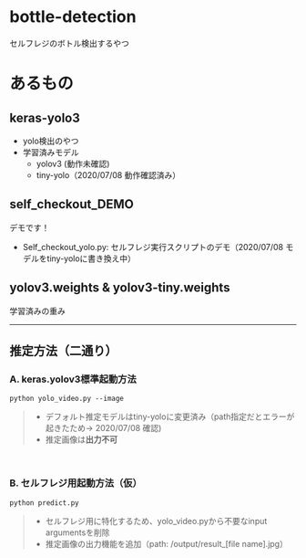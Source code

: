 # bottle-detection
セルフレジのボトル検出するやつ
# あるもの
## keras-yolo3
- yolo検出のやつ
- 学習済みモデル
  - yolov3 (動作未確認)
  - tiny-yolo（2020/07/08 動作確認済み）

## self_checkout_DEMO
デモです！
- Self_checkout_yolo.py: セルフレジ実行スクリプトのデモ（2020/07/08 モデルをtiny-yoloに書き換え中）
## yolov3.weights & yolov3-tiny.weights
学習済みの重み

---
## 推定方法（二通り）
### A. keras.yolov3標準起動方法
```
python yolo_video.py --image
```
>- デフォルト推定モデルはtiny-yoloに変更済み（path指定だとエラーが起きたため→ 2020/07/08 確認)
>- 推定画像は**出力不可**
<br>

### B. セルフレジ用起動方法（仮）
```
python predict.py
```
>- セルフレジ用に特化するため、yolo_video.pyから不要なinput argumentsを削除
>- 推定画像の出力機能を追加（path: /output/result_[file name].jpg）
